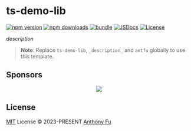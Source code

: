 # ts-demo-lib

[![npm version][npm-version-src]][npm-version-href]
[![npm downloads][npm-downloads-src]][npm-downloads-href]
[![bundle][bundle-src]][bundle-href]
[![JSDocs][jsdocs-src]][jsdocs-href]
[![License][license-src]][license-href]

_description_

> **Note**:
> Replace `ts-demo-lib`, `_description_` and `antfu` globally to use this template.

## Sponsors

<p align="center">
  <a href="https://cdn.jsdelivr.net/gh/antfu/static/sponsors.svg">
    <img src='https://cdn.jsdelivr.net/gh/antfu/static/sponsors.svg'/>
  </a>
</p>

## License

[MIT](./LICENSE) License © 2023-PRESENT [Anthony Fu](https://github.com/antfu)


<!-- Badges -->

[npm-version-src]: https://img.shields.io/npm/v/ts-demo-lib?style=flat&colorA=080f12&colorB=1fa669
[npm-version-href]: https://npmjs.com/package/ts-demo-lib
[npm-downloads-src]: https://img.shields.io/npm/dm/ts-demo-lib?style=flat&colorA=080f12&colorB=1fa669
[npm-downloads-href]: https://npmjs.com/package/ts-demo-lib
[bundle-src]: https://img.shields.io/bundlephobia/minzip/ts-demo-lib?style=flat&colorA=080f12&colorB=1fa669&label=minzip
[bundle-href]: https://bundlephobia.com/result?p=ts-demo-lib
[license-src]: https://img.shields.io/github/license/antfu/ts-demo-lib.svg?style=flat&colorA=080f12&colorB=1fa669
[license-href]: https://github.com/antfu/ts-demo-lib/blob/main/LICENSE
[jsdocs-src]: https://img.shields.io/badge/jsdocs-reference-080f12?style=flat&colorA=080f12&colorB=1fa669
[jsdocs-href]: https://www.jsdocs.io/package/ts-demo-lib
